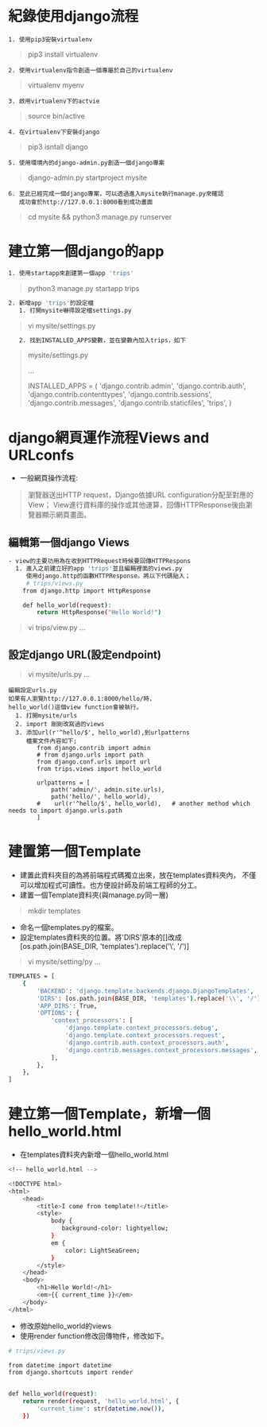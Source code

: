 # 紀錄使用django流程
```
1. 使用pip3安裝virtualenv
```
> pip3 install virtualenv
```
2. 使用virtualenv指令創造一個專屬於自己的virtualenv
```
> virtualenv myenv
```
3. 啟用virtualenv下的actvie
```
> source bin/active
```
4. 在virtualenv下安裝django
```
> pip3 isntall django
```
5. 使用環境內的django-admin.py創造一個django專案
```
> django-admin.py startproject mysite
```
6. 至此已經完成一個django專案，可以透過進入mysite執行manage.py來確認
   成功會於http://127.0.0.1:8000看到成功畫面
```
> cd mysite && python3 manage.py runserver


# 建立第一個django的app
```bash
1. 使用startapp來創建第一個app 'trips'
```
> python3 manage.py startapp trips
```bash
2. 新增app 'trips'的設定檔
   1. 打開mysite嚇得設定檔settings.py
```
> vi mysite/settings.py
```bash
   2. 找到INSTALLED_APPS變數，並在變數內加入trips，如下
```
>  mysite/settings.py
> 
> ...
>
> INSTALLED_APPS = (
     'django.contrib.admin',
     'django.contrib.auth',
     'django.contrib.contenttypes',
     'django.contrib.sessions',
     'django.contrib.messages',
     'django.contrib.staticfiles',
     'trips',
> )

# django網頁運作流程Views and URLconfs
- 一般網頁操作流程:
> 瀏覽器送出HTTP request，Django依據URL configuration分配至對應的View；
> View進行資料庫的操作或其他運算，回傳HTTPResponse後由瀏覽器顯示網頁畫面。

## 編輯第一個django Views
```bash
- view的主要功用為在收到HTTPRequest時候要回傳HTTPRespons
  1. 進入之前建立好的app 'trips'並且編輯裡面的views.py
     使用django.http的函數HTTPResponse。將以下代碼貼入；
     # trips/views.py
    from django.http import HttpResponse

    def hello_world(request):
        return HttpResponse("Hello World!")
```
> vi trips/view.py
> ...

## 設定django URL(設定endpoint)
> vi mysite/urls.py
> ...
```
編輯設定urls.py
如果有人瀏覽http://127.0.0.1:8000/hello/時，
hello_world()這個view function會被執行。
  1. 打開mysite/urls
  2. import 剛剛改寫過的views
  3. 添加url(r'^hello/$', hello_world),到urlpatterns
     檔案文件內容如下;
        from django.contrib import admin
        # from django.urls import path
        from django.conf.urls import url
        from trips.views import hello_world

        urlpatterns = [
            path('admin/', admin.site.urls),
            path('hello/', hello_world),
        #    url(r'^hello/$', hello_world),   # another method which needs to import django.urls.path
        ]
```

# 建置第一個Template
- 建置此資料夾目的為將前端程式碼獨立出來，放在templates資料夾內，
  不僅可以增加程式可讀性。也方便設計師及前端工程師的分工。
- 建置一個Template資料夾(與manage.py同一層)
> mkdir templates
- 命名一個templates.py的檔案。
- 設定templates資料夾的位置。將'DIRS'原本的[]改成
  [os.path.join(BASE_DIR, 'templates').replace('\\', '/')]
> vi mysite/setting/py
> ...
```bash
TEMPLATES = [
    {
        'BACKEND': 'django.template.backends.django.DjangoTemplates',
        'DIRS': [os.path.join(BASE_DIR, 'templates').replace('\\', '/')],
        'APP_DIRS': True,
        'OPTIONS': {
            'context_processors': [
                'django.template.context_processors.debug',
                'django.template.context_processors.request',
                'django.contrib.auth.context_processors.auth',
                'django.contrib.messages.context_processors.messages',
            ],
        },
    },
]
```
# 建立第一個Template，新增一個hello_world.html
- 在templates資料夾內新增一個hello_world.html
```bash
<!-- hello_world.html -->

<!DOCTYPE html>
<html>
    <head>
        <title>I come from template!!</title>
        <style>
            body {
               background-color: lightyellow;
            }
            em {
                color: LightSeaGreen;
            }
        </style>
    </head>
    <body>
        <h1>Hello World!</h1>
        <em>{{ current_time }}</em>
    </body>
</html>
```

- 修改原始hello_world的views
- 使用render function修改回傳物件，修改如下。
```bash
# trips/views.py

from datetime import datetime
from django.shortcuts import render


def hello_world(request):
    return render(request, 'hello_world.html', {
        'current_time': str(datetime.now()),
    })
```
